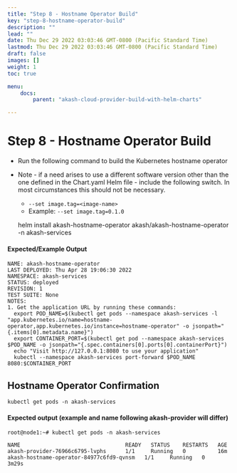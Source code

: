 ```yaml
---
title: "Step 8 - Hostname Operator Build"
key: "step-8-hostname-operator-build"
description: ""
lead: ""
date: Thu Dec 29 2022 03:03:46 GMT-0800 (Pacific Standard Time)
lastmod: Thu Dec 29 2022 03:03:46 GMT-0800 (Pacific Standard Time)
draft: false
images: []
weight: 1
toc: true

menu:
    docs:
        parent: "akash-cloud-provider-build-with-helm-charts"

---
```

Step 8 - Hostname Operator Build
================================

*   Run the following command to build the Kubernetes hostname operator
*   Note - if a need arises to use a different software version other than the one defined in the Chart.yaml Helm file - include the following switch. In most circumstances this should not be necessary.
    *   `--set image.tag=<image-name>`
    *   Example: `--set image.tag=0.1.0`

    helm install akash-hostname-operator akash/akash-hostname-operator -n akash-services
    

#### Expected/Example Output

    NAME: akash-hostname-operator
    LAST DEPLOYED: Thu Apr 28 19:06:30 2022
    NAMESPACE: akash-services
    STATUS: deployed
    REVISION: 1
    TEST SUITE: None
    NOTES:
    1. Get the application URL by running these commands:
      export POD_NAME=$(kubectl get pods --namespace akash-services -l "app.kubernetes.io/name=hostname-operator,app.kubernetes.io/instance=hostname-operator" -o jsonpath="{.items[0].metadata.name}")
      export CONTAINER_PORT=$(kubectl get pod --namespace akash-services $POD_NAME -o jsonpath="{.spec.containers[0].ports[0].containerPort}")
      echo "Visit http://127.0.0.1:8080 to use your application"
      kubectl --namespace akash-services port-forward $POD_NAME 8080:$CONTAINER_PORT
    

**Hostname Operator Confirmation**
----------------------------------

    kubectl get pods -n akash-services
    

#### **Expected output (example and name following akash-provider will differ)**

    root@node1:~# kubectl get pods -n akash-services
    
    NAME                                 READY   STATUS    RESTARTS   AGE
    akash-provider-76966c6795-lvphs      1/1     Running   0          16m
    akash-hostname-operator-84977c6fd9-qvnsm   1/1     Running   0          3m29s